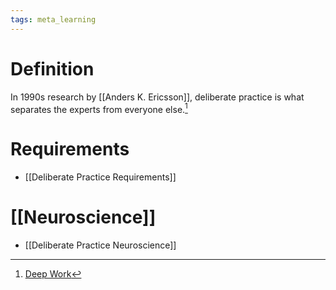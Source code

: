 ```yaml
---
tags: meta_learning
---
```


# Definition

In 1990s research by [[Anders K. Ericsson]], deliberate practice is what separates the experts from everyone else.[^1]

# Requirements
- [[Deliberate Practice Requirements]]

# [[Neuroscience]]
- [[Deliberate Practice Neuroscience]]

[^1]: [Deep Work](zotero://open-pdf/library/items/J6AK883D?page=22)